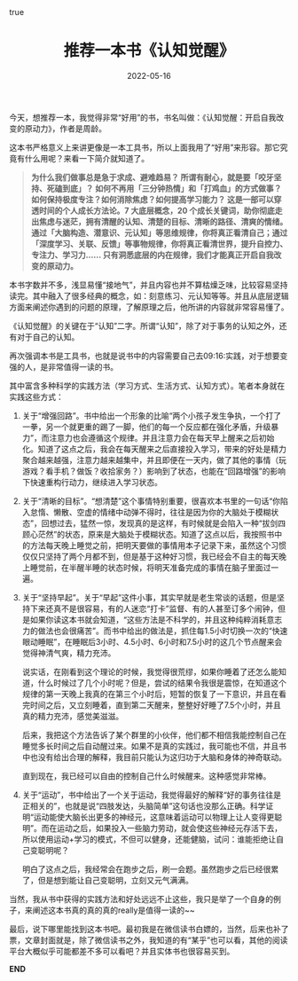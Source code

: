 ﻿---
title: 推荐一本书《认知觉醒》
math: true
date: 2022-05-16 
tags: 
- 自我提升
- 随便写写
categories:
- 书籍推荐
---

今天，想推荐一本，我觉得非常“好用”的书，书名叫做：《认知觉醒：开启自我改变的原动力》，作者是周龄。

这本书严格意义上来讲更像是一本工具书，所以上面我用了“好用”来形容。那它究竟有什么用呢？来看一下简介就知道了。

> **为什么我们做事总是急于求成、避难趋易？ 所谓有耐心，就是要「咬牙坚持、死磕到底」？ 如何不再用「三分钟热情」和「打鸡血」的方式做事？ 如何保持极度专注？如何消除焦虑？如何提高学习能力？ 这是一部可以穿透时间的个人成长方法论。7 大底层概念，20 个成长关键词，助你彻底走出焦虑与迷茫，拥有清醒的认知、清楚的目标、清晰的路径、清爽的情绪。 通过「大脑构造、潜意识、元认知」等思维规律，你将真正看清自己；通过「深度学习、关联、反馈」等事物规律，你将真正看清世界，提升自控力、专注力、学习力…… 只有洞悉底层的内在规律，我们才能真正开启自我改变的原动力。**

本书字数并不多，浅显易懂“接地气”，并且内容也并不算枯燥乏味，比较容易坚持读完。其中融入了很多经典的概念，如：刻意练习、元认知等等。并且从底层逻辑方面来阐述你遇到的问题的原理，了解原理之后，他所讲的内容就非常容易懂了。

《认知觉醒》的关键在于“认知”二字。所谓“认知”，除了对于事务的认知之外，还有对于自己的认知。

再次强调本书是工具书，也就是说书中的内容需要自己去09:16:实践，对于想要变强的人，是非常值得一读的书。

其中富含多种科学的实践方法（学习方式、生活方式、认知方式）。笔者本身就在实践这些方式：
1. 关于“增强回路”。书中给出一个形象的比喻“两个小孩子发生争执，一个打了一拳，另一个就更重的踢了一脚，他们的每一个反应都在强化矛盾，升级暴力”，而注意力也会遵循这个规律。并且注意力会在每天早上醒来之后初始化。知道了这点之后，我会在每天醒来之后直接投入学习，带来的好处是精力聚合越来越强，注意力越来越集中，并且即便在一天内，做了其他的事情（玩游戏？看手机？做饭？收拾家务？）影响到了状态，也能在“回路增强”的影响下快速重构行动力，继续进入学习状态。

2. 关于“清晰的目标”。“想清楚”这个事情特别重要，很喜欢本书里的一句话“你陷入怠惰、懒散、空虚的情绪中动弹不得时，往往是因为你的大脑处于模糊状态”，回想过去，猛然一惊，发现真的是这样，有时候就是会陷入一种“拔剑四顾心茫然”的状态，原来是大脑处于模糊状态。知道了这点以后，我按照书中的方法每天晚上睡觉之前，把明天要做的事情用本子记录下来，虽然这个习惯仅仅只坚持了两个月都不到，但是基于这种好习惯，我已经会不自主的每天晚上睡觉前，在半醒半睡的状态时候，将明天准备完成的事情在脑子里面过一遍。

3. 关于“坚持早起”。关于“早起”这件小事，其实早就是老生常谈的话题，但是坚持下来还真不是很容易，有的人迷恋“打卡”监督、有的人甚至订多个闹钟，但是如果你读这本书就会知道，“这些方法是不科学的，并且这种纯粹消耗意志力的做法也会很痛苦”。而书中给出的做法是，抓住每1.5小时切换一次的“快速眼动睡眠”，在睡眠后3小时、4.5小时、6小时和7.5小时的这几个节点醒来会觉得神清气爽，精力充沛。

    说实话，在刚看到这个理论的时候，我觉得很荒缪，如果你睡着了还怎么能知道，什么时候过了几个小时呢？但是，尝试的结果令我很是震惊，在知道这个规律的第一天晚上我真的在第三个小时后，短暂的恢复了一下意识，并且在看完时间之后，又立刻睡着，直到第二天醒来，整整好好睡了7.5个小时，并且真的精力充沛，感觉美滋滋。

    后来，我把这个方法告诉了某个群里的小伙伴，他们都不相信我能控制自己在睡觉多长时间之后自动醒过来。如果不是真的实践过，我可能也不信，并且书中也没有给出合理的解释，我目前只能认为这归功于大脑和身体的神奇联动。

    直到现在，我已经可以自由的控制自己什么时候醒来。这种感觉非常棒。

4. 关于“运动”，书中给出了一个关于运动，我觉得最好的解释“好的事务往往是正相关的”，也就是说“四肢发达，头脑简单”这句话也没那么正确。科学证明“运动能使大脑长出更多的神经元，这意味着运动可以物理上让人变得更聪明”。而在运动之后，如果投入一些脑力劳动，就会使这些神经元存活下去，所以使用运动+学习的模式，不但可以健身，还能健脑，试问：谁能拒绝让自己变聪明呢？

    明白了这点之后，我经常会在跑步之后，刷一会题。虽然跑步之后已经很累了，但是想到能让自己变聪明，立刻又元气满满。

当然，我从书中获得的实践方法和好处远远不止这些，我只是举了一个自身的例子，来阐述这本书真的真的真的really是值得一读的~~

最后，说下哪里能找到这本书吧。最初我是在微信读书白嫖的，当然，后来也补了票，文章封面就是，除了微信读书之外，我知道的有“某乎”也可以看，其他的阅读平台大概似乎可能都差不多可以看吧？并且实体书也很容易买到。

**END**